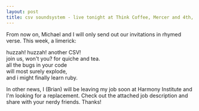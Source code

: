 ```yaml
---
layout: post
title: csv soundsystem - live tonight at Think Coffee, Mercer and 4th, 7 PM
---
```

From now on, Michael and I will only send out our invitations in rhymed verse. This week, a limerick:

huzzah! huzzah! another CSV! <br/>
join us, won't you? for quiche and tea. <br/>
      all the bugs in your code <br/>
      will most surely explode, <br/>
and i might finally learn ruby. <br/>


In other news, I (Brian) will be leaving my job soon at Harmony Institute and I'm looking for a replacement.  Check out the attached job description and share with your nerdy friends. Thanks!
